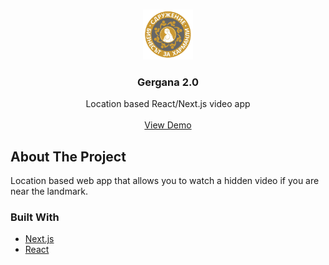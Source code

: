 <!-- PROJECT LOGO -->
<br />
<p align="center">
  <a href="https://github.com/othneildrew/Best-README-Template">
    <img src="public/logoweb.png" alt="Logo" width="80" height="80">
  </a>

  <h3 align="center">Gergana 2.0</h3>

  <p align="center">
    Location based React/Next.js video app
    <br />
    <br />
    <a href="https://gergana.zaharmanli.bg/">View Demo</a>
  </p>
</p>

<!-- ABOUT THE PROJECT -->

## About The Project

Location based web app that allows you to watch a hidden video if you are near the landmark.

### Built With

- [Next.js](https://nextjs.org/)
- [React](https://reactjs.org/)
